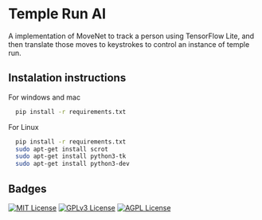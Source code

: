 # Temple Run AI

A implementation of MoveNet to track a person using TensorFlow Lite, and then translate those moves to keystrokes to control an instance of temple run. 

## Instalation instructions
For windows and mac 
```bash
  pip install -r requirements.txt
```
For Linux 
```bash
  pip install -r requirements.txt
  sudo apt-get install scrot
  sudo apt-get install python3-tk
  sudo apt-get install python3-dev
```
## Badges

[![MIT License](https://img.shields.io/badge/License-MIT-green.svg)](https://choosealicense.com/licenses/mit/)
[![GPLv3 License](https://img.shields.io/badge/License-GPL%20v3-yellow.svg)](https://opensource.org/licenses/)
[![AGPL License](https://img.shields.io/badge/license-AGPL-blue.svg)](http://www.gnu.org/licenses/agpl-3.0)

